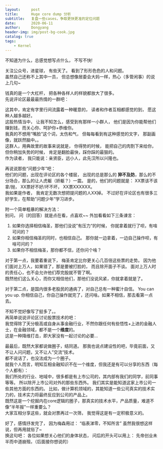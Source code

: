 ```yaml
---
layout:     post
title:      Huge core dump 分析
subtitle:   复盘一些cases，争取更快更准的定位问题
date:       2020-06-11
author:     Dongyang
header-img: img/post-bg-cook.jpg
catalog: true
tags:
    - Kernel
---
```


<p>不知道为什么，总感觉想写点什么， 不写不快!</p>
<p>关注公众号，进星球， 有些天了。  看到了形形色色的人和问题。<br>
虽然自己还称不上其中一员， 但总想像居委会大妈一样，热心（多管闲事）的说上几句~</p>
<p>钱真的是一个大杠杆， 把各种各样人的样貌都放大了很多。<br>
先说评论区最最最热情的一群吧：</p>
<p>这其中，肯定有字里行间流露着一种暖意的， 读者和作者互相都感觉的到， 愿这种人越多越好。<br>
这股热情当中， 让我不知怎么，感受到有那样一小群人， 他们是因为你能帮他们赚到钱，而关心你、呵护你+恭维你。<br>
我真的不想用“嘴脸”这个词，太伤和气， 但每每看到有这种感觉的文字， 那副画像，就跃然脑中。。<br>
这群人，用典故里的故事来说就是， 你得势的时候， 能把自己的肉割下来给你， 但你稍加失势的时候， 肯定是翻脸最快，踩你踩的最狠的。<br>
作为读者， 我只能说：亲贤臣，远小人，此先汉所以兴隆也。</p>
<p>再说说那些“问题少年”吧：<br>
他们的问题，出现在评论区的各个楼层， 出现的总是那么的 <strong>猝不及防</strong>，那么的不分场合，那么的让人虎躯（娇躯？）一震。 是的，他们的问题就是： XX票该不该拿/抛， XX票好不好/坏不坏， XX票XXXXXX。<br>
我如果是作者， 我肯定无数次想把提问题的人XX掉。 不过好在评论区也有很多三好学生，在帮助”问题少年“学习进步。</p>
<p>附一个简单粗暴的解决方法：<br>
别问， 问（的回答）就是点在看，点喜欢~~  外加看看如下三条谏言：</p>
<ol>
<li>如果你选择相信梅圣，那他们没说”有压力“的时候， 你就拿着就行了呗，有啥可问的？</li>
<li>如果你相信梅圣的同时，也相信自己。 那你就一边拿着，一边自己操作呗，有啥可问的？</li>
<li>如果你不相信梅圣，那你都不信，还你问个啥？</li>
</ol>
<p>对于第一点，我要着重说下， 梅圣肯定比你更关心几百倍这些票的走势。 因为他们面对上万人，如果错了，那是要被打脸的， 而且除开面子不谈。 面对上万人时的责任心，也不会允许他们荐完股就不管了啊。<br>
既然他们这么关心，而你又相信他们，那他们没说风紧，你就拿着就是了。</p>
<p>对于第二点，是国内很多老股民的通病了，对自己总有一种蜜汁自信。 You can you up. 你相信自己，你自己操作就完了，还问啥。如果不相信，那去看第一点去。</p>
<p>不知不觉好像写了挺多了。。<br>
再简单说说评论区讨论股票技术的吧：<br>
我觉得除了天分极高或自身从事金融行业，不然你跟任何有些悟性+上进的金融人士，在金融领域，都不是一个<strong>维度</strong>的。<br>
这是一种降维打击，即大家没有一起讨论的必要…</p>
<p>最最后，既然大家都说做圈子，结同道。 那我也说点建设性的吧，毕竟前面，又不让人问问题，又不让人”交流“技术。<br>
都不说话了，也没法成为一个圈子。<br>
就我个人而言，明知互相金融知识不在一个维度，但我还是有可以分享的东西（每个人都有）：<br>
我们所处的行业、地域中，很多都是有上市公司的，其内部有我们的同学，前同事等等。 所以除开上市公司对外的那些东西外。 我们其实是能知道这家上市公司一些其他方面的东西的。 比如，做计算机领域的，其能知道一些公司真实的技术实力的，技术实力将最终反应到公司的产品上。<br>
既然这是一个挖掘内在core逻辑的圈子，那真实的技术水平，产品质量，难道不像“半年报”一样重要么？<br>
大家互相分享这些，就会对票再过一次筛， 我觉得这是有一定积极意义的。</p>
<p>好了，感情抒发完了， 因为梅森用过： “临表涕零，不知所言” 虽然我很想这样说，但再用就俗了~<br>
换这句吧： 各位如果想关心他们的身体状态， 问后的开头可以用上： 先帝创业未半而中道崩殂，（后面接你想说的）</p>

